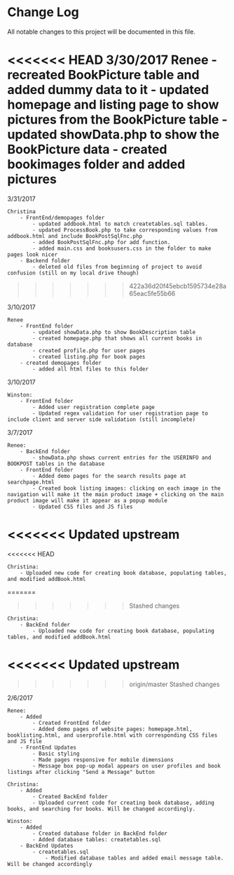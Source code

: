 # Change Log
All notable changes to this project will be documented in this file.

<<<<<<< HEAD
3/30/2017
	Renee
		- recreated BookPicture table and added dummy data to it
		- updated homepage and listing page to show pictures from the BookPicture table
		- updated showData.php to show the BookPicture data
		- created bookimages folder and added pictures
=======
3/31/2017

	Christina
		- FrontEnd/demopages folder
			- updated addbook.html to match createtables.sql tables.
			- updated ProcessBook.php to take corresponding values from addbook.html and include BookPostSqlFnc.php
			- added BookPostSqlFnc.php for add function.
			- added main.css and booksusers.css in the folder to make pages look nicer
		- Backend folder
			- deleted old files from beginning of project to avoid confusion (still on my local drive though)
>>>>>>> 422a36d20f45ebcb1595734e28a65eac5fe55b66

3/10/2017

	Renee
		- FrontEnd folder
			- updated showData.php to show BookDescription table
			- created homepage.php that shows all current books in database
			- created profile.php for user pages
			- created listing.php for book pages
		- created demopages folder
			- added all html files to this folder

3/10/2017

	Winston:
		- FrontEnd folder
			- Added user registration complete page
			- Updated regex validation for user registration page to include client and server side validation (still incomplete)

3/7/2017

	Renee: 
		- BackEnd folder
			- showData.php shows current entries for the USERINFO and BOOKPOST tables in the database
		- FrontEnd folder
			- Added demo pages for the search results page at searchpage.html
			- Created book listing images: clicking on each image in the navigation will make it the main product image + clicking on the main product image will make it appear as a popup module
			- Updated CSS files and JS files
<<<<<<< Updated upstream
=======
<<<<<<< HEAD
			
	Christina: 
		- Uploaded new code for creating book database, populating tables, and modified addBook.html	
=======
>>>>>>> Stashed changes
	
	Christina: 
		- BackEnd folder
			- Uploaded new code for creating book database, populating tables, and modified addBook.html
<<<<<<< Updated upstream
=======
>>>>>>> origin/master
>>>>>>> Stashed changes

2/6/2017
	
	Renee: 
		- Added
			- Created FrontEnd folder 
			- Added demo pages of website pages: homepage.html, booklisting.html, and userprofile.html with corresponding CSS files and JS file
		- FrontEnd Updates
			- Basic styling
			- Made pages responsive for mobile dimensions
			- Message box pop-up modal appears on user profiles and book listings after clicking "Send a Message" button
		
	Christina: 
		- Added
			- Created BackEnd folder
			- Uploaded current code for creating book database, adding books, and searching for books. Will be changed accordingly.

	Winston: 
		- Added
			- Created database folder in BackEnd folder
			- Added database tables: createtables.sql
		- BackEnd Updates
			- createtables.sql
				- Modified database tables and added email message table. Will be changed accordingly
